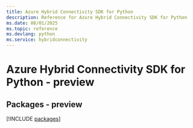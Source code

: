 ```yaml
---
title: Azure Hybrid Connectivity SDK for Python
description: Reference for Azure Hybrid Connectivity SDK for Python
ms.date: 08/01/2025
ms.topic: reference
ms.devlang: python
ms.service: hybridconnectivity
---
```

# Azure Hybrid Connectivity SDK for Python - preview
## Packages - preview
[!INCLUDE [packages](hybrid-connectivity-index.md)]